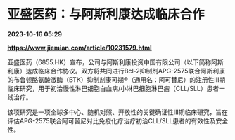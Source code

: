 # 亚盛医药：与阿斯利康达成临床合作

**2023-10-16 05:29**

**https://www.jiemian.com/article/10231579.html**

亚盛医药（6855.HK）宣布，公司与阿斯利康投资中国有限公司（以下简称阿斯利康）达成临床合作协议。双方将共同进行Bcl-2抑制剂APG-2575联合阿斯利康的布鲁顿酪氨酸激酶（BTK）抑制剂康可期®（通用名：阿可替尼）的注册性III期临床研究，用于初治慢性淋巴细胞白血病/小淋巴细胞淋巴瘤（CLL/SLL）患者一线治疗。

该项研究是一项全球多中心、随机对照、开放性的关键确证性III期临床研究，旨在评估APG-2575联合阿可替尼对比免疫化疗治疗初治CLL/SLL患者的有效性及安全性。